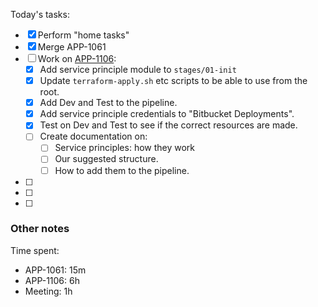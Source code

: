 Today's tasks:
- [x] Perform "home tasks"
- [x] Merge APP-1061
- [ ] Work on [APP-1106](https://agxeed.atlassian.net/browse/APP-1106):
    - [x] Add service principle module to `stages/01-init`
    - [x] Update `terraform-apply.sh` etc scripts to be able to use from the root.
    - [x] Add Dev and Test to the pipeline.
    - [x] Add service principle credentials to "Bitbucket Deployments".
    - [x] Test on Dev and Test to see if the correct resources are made.
    - [ ] Create documentation on:
        - [ ] Service principles: how they work
        - [ ] Our suggested structure.
        - [ ] How to add them to the pipeline.
- [ ] 
- [ ] 
- [ ]  

### Other notes

Time spent:
- APP-1061: 15m
- APP-1106: 6h
- Meeting: 1h
